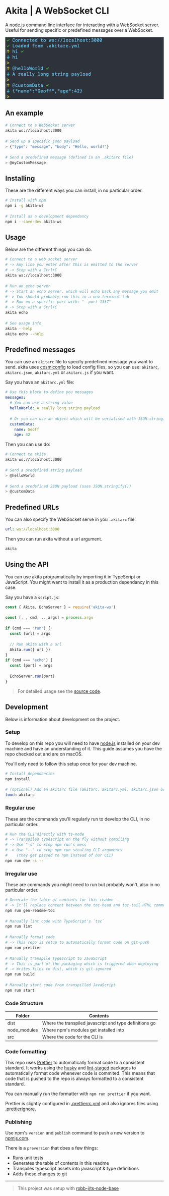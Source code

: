 # Akita | A WebSocket CLI

A [node.js](https://nodejs.org) command line interface for interacting with a WebSocket server.
Useful for sending specific or predefined messages over a WebSocket.

![A usage example](/usage.png 'Using akita CLI')

## An example

```bash
# Connect to a WebSocket server
akita ws://localhost:3000

# Send up a specific json payload
> {"type": "message", "body": "Hello, world!"}

# Send a predefined message (defined in an .akitarc file)
> @myCustomMessage
```

<!-- toc-head --><!-- toc-tail -->

## Installing

These are the different ways you can install, in no particular order.

```bash
# Install with npm
npm i -g akita-ws

# Install as a development dependancy
npm i --save-dev akita-ws
```

## Usage

Below are the different things you can do.

```bash
# Connect to a web socket server
# -> Any line you enter after this is emitted to the server
# -> Stop with a Ctrl+C
akita ws://localhost:3000

# Run an echo server
# -> Start an echo server, which will echo back any message you emit
# -> You should probably run this in a new terminal tab
# -> Run on a specific port with: "--port 1337"
# -> Stop with a Ctrl+C
akita echo

# See usage info
akita --help
akita echo --help
```

## Predefined messages

You can use an `akitarc` file to specify predefined message you want to send.
akita uses [cosmiconfig](https://www.npmjs.com/package/cosmiconfig)
to load config files, so you can use:
`akitarc`, `akitarc.json`, `akitarc.yml` or `akitarc.js` if you want.

Say you have an `akitarc.yml` file:

```yml
# Use this block to define you messages
messages:
  # You can use a string value
  helloWorld: A really long string payload

  # Or you can use an object which will be serialised with JSON.stringify()
  customData:
    name: Geoff
    age: 42
```

Then you can use do:

```bash
# Connect to akita
akita ws://localhost:3000

# Send a predefined string payload
> @helloWorld

# Send a predefined JSON payload (uses JSON.stringify())
> @customData
```

## Predefined URLs

You can also specify the WebSocket serve in you `.akitarc` file.

```yaml
url: ws://localhost:3000
```

Then you can run akita without a url argument.

```bash
akita
```

## Using the API

You can use akita programatically by importing it in TypeScript or JavaScript.
You might want to install it as a production dependancy in this case.

Say you have a `script.js`:

```js
const { Akita, EchoServer } = require('akita-ws')

const [, , cmd, ...args] = process.argv

if (cmd === 'run') {
  const [url] = args

  // Run akita with a url
  Akita.run({ url })
}
if (cmd === 'echo') {
  const [port] = args

  EchoServer.run(port)
}
```

> For detailed usage see the [source code](/src).

## Development

Below is information about development on the project.

### Setup

To develop on this repo you will need to have [node.js](https://nodejs.org)
installed on your dev machine and have an understanding of it.
This guide assumes you have the repo checked out and are on macOS.

You'll only need to follow this setup once for your dev machine.

```bash
# Install dependancies
npm install

# (optional) Add an akitarc file (akitarc, akitarc.yml, akitarc.json or akitarc.js)
touch akitarc
```

### Regular use

These are the commands you'll regularly run to develop the CLI, in no particular order.

```bash
# Run the CLI directly with ts-node
# -> Transpiles typescript on the fly without compiling
# -> Use "-s" to stop npm run's mess
# -> Use "--" to stop npm run stealing CLI arguments
#    (they get passed to npm instead of our CLI)
npm run dev -s --
```

### Irregular use

These are commands you might need to run but probably won't, also in no particular order.

```bash
# Generate the table of contents for this readme
# -> It'll replace content between the toc-head and toc-tail HTML comments
npm run gen-readme-toc

# Manually lint code with TypeScript's `tsc`
npm run lint

# Manually format code
# -> This repo is setup to automatically format code on git-push
npm run prettier

# Manually transpile TypeScript to JavaScript
# -> This is part of the packaging which is triggered when deploying
# -> Writes files to dist, which is git-ignored
npm run build

# Manually start code from transpilled JavaScript
npm run start
```

### Code Structure

| Folder       | Contents                                                |
| ------------ | ------------------------------------------------------- |
| dist         | Where the transpiled javascript and type definitions go |
| node_modules | Where npm's modules get installed into                  |
| src          | Where the code for the CLI is                           |

### Code formatting

This repo uses [Prettier](https://prettier.io/) to automatically format code to a consistent standard.
It works using the [husky](https://www.npmjs.com/package/husky)
and [lint-staged](https://www.npmjs.com/package/lint-staged) packages to
automatically format code whenever code is commited.
This means that code that is pushed to the repo is always formatted to a consistent standard.

You can manually run the formatter with `npm run prettier` if you want.

Prettier is slightly configured in [.prettierrc.yml](/.prettierrc.yml)
and also ignores files using [.prettierignore](/.prettierignore).

### Publishing

Use npm's `version` and `publish` command to push a new version to [npmjs.com](https://npmjs.com).

There is a `preversion` that does a few things:

- Runs unit tests
- Generates the table of contents in this readme
- Transpiles typescript assets into javascript & type definitions
- Adds those changes to git

---

> This project was setup with [robb-j/ts-node-base](https://github.com/robb-j/ts-node-base/)
